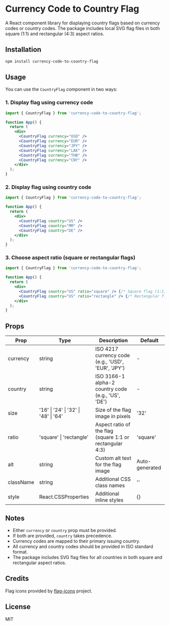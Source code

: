 # Currency Code to Country Flag

A React component library for displaying country flags based on currency codes or country codes. The package includes local SVG flag files in both square (1:1) and rectangular (4:3) aspect ratios.

## Installation

```bash
npm install currency-code-to-country-flag
```

## Usage

You can use the `CountryFlag` component in two ways:

### 1. Display flag using currency code

```jsx
import { CountryFlag } from 'currency-code-to-country-flag';

function App() {
  return (
    <div>
      <CountryFlag currency="USD" />
      <CountryFlag currency="EUR" />
      <CountryFlag currency="JPY" />
      <CountryFlag currency="LAK" />
      <CountryFlag currency="THB" />
      <CountryFlag currency="CNY" />
    </div>
  );
}
```

### 2. Display flag using country code

```jsx
import { CountryFlag } from 'currency-code-to-country-flag';

function App() {
  return (
    <div>
      <CountryFlag country="US" />
      <CountryFlag country="MM" />
      <CountryFlag country="DE" />
    </div>
  );
}
```

### 3. Choose aspect ratio (square or rectangular flags)

```jsx
import { CountryFlag } from 'currency-code-to-country-flag';

function App() {
  return (
    <div>
      <CountryFlag country="US" ratio="square" /> {/* Square flag (1:1) */}
      <CountryFlag country="US" ratio="rectangle" /> {/* Rectangular flag (4:3) */}
    </div>
  );
}
```

## Props

| Prop      | Type                             | Description                                           | Default |
|-----------|----------------------------------|-------------------------------------------------------|---------|
| currency  | string                           | ISO 4217 currency code (e.g., 'USD', 'EUR', 'JPY')    | -       |
| country   | string                           | ISO 3166-1 alpha-2 country code (e.g., 'US', 'DE')    | -       |
| size      | '16' \| '24' \| '32' \| '48' \| '64' | Size of the flag image in pixels                  | '32'    |
| ratio     | 'square' \| 'rectangle'          | Aspect ratio of the flag (square 1:1 or rectangular 4:3) | 'square' |
| alt       | string                           | Custom alt text for the flag image                     | Auto-generated |
| className | string                           | Additional CSS class names                             | ''      |
| style     | React.CSSProperties              | Additional inline styles                               | {}      |

## Notes

- Either `currency` or `country` prop must be provided.
- If both are provided, `country` takes precedence.
- Currency codes are mapped to their primary issuing country.
- All currency and country codes should be provided in ISO standard format.
- The package includes SVG flag files for all countries in both square and rectangular aspect ratios.

## Credits

Flag icons provided by [flag-icons](https://github.com/lipis/flag-icons) project.

## License

MIT